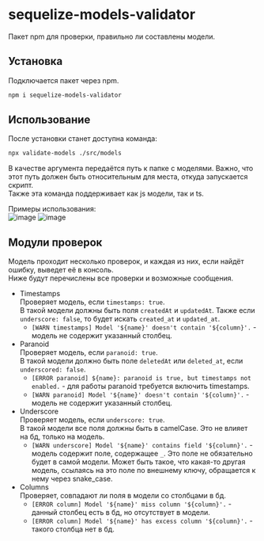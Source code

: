# sequelize-models-validator

Пакет npm для проверки, правильно ли составлены модели.

## Установка

Подключается пакет через npm.

```bash
npm i sequelize-models-validator
```

## Использование

После установки станет доступна команда:

```bash
npx validate-models ./src/models
```

В качестве аргумента передаётся путь к папке с моделями. Важно, что этот путь должен быть относительным для места, откуда запускается скрипт.  
Также эта команда поддерживает как js модели, так и ts.  
  
Примеры использования:  
![image](https://user-images.githubusercontent.com/56697273/229765791-430bc153-bdd1-44dc-a375-de29dbd33a89.png)
![image](https://user-images.githubusercontent.com/56697273/229765854-7717de0f-1657-46aa-8c95-cf784a3fea8f.png)

## Модули проверок

Модель проходит несколько проверок, и каждая из них, если найдёт ошибку, выведет её в консоль.  
Ниже будут перечислены все проверки и возможные сообщения.

+ Timestamps  
  Проверяет модель, если `timestamps: true`.  
  В такой модели должны быть поля `createdAt` и `updatedAt`. Также если `underscore: false`, то будет искать `created_at` и `updated_at`.
  + `[WARN timestamps] Model '${name}' doesn't contain '${column}'.` - модель не содержит указанный столбец.
+ Paranoid  
  Проверяет модель, если `paranoid: true`.  
  В такой модели должно быть поле `deletedAt` или `deleted_at`, если `underscored: false`.
  + `[ERROR paranoid] ${name}: paranoid is true, but timestamps not enabled.` - для работы paranoid требуется включить timestamps.
  + `[WARN paranoid] Model '${name}' doesn't contain '${column}'.` - модель не содержит указанный столбец.
+ Underscore  
  Проверяет модель, если `underscore: true`.  
  В такой модели все поля должны быть в camelCase. Это не влияет на бд, только на модель.
  + `[WARN underscore] Model '${name}' contains field '${column}'.` - модель содержит поле, содержащее `_`. Это поле не обязательно будет в самой модели. Может быть такое, что какая-то другая модель, ссылаясь на это поле по внешнему ключу, обращается к нему через snake_case.
+ Columns  
  Проверяет, совпадают ли поля в модели со столбцами в бд.
  + `[ERROR column] Model '${name}' miss column '${column}'.` - данный столбец есть в бд, но отсутствует в модели.
  + `[ERROR column] Model '${name}' has excess column '${column}'.` - такого столбца нет в бд.
